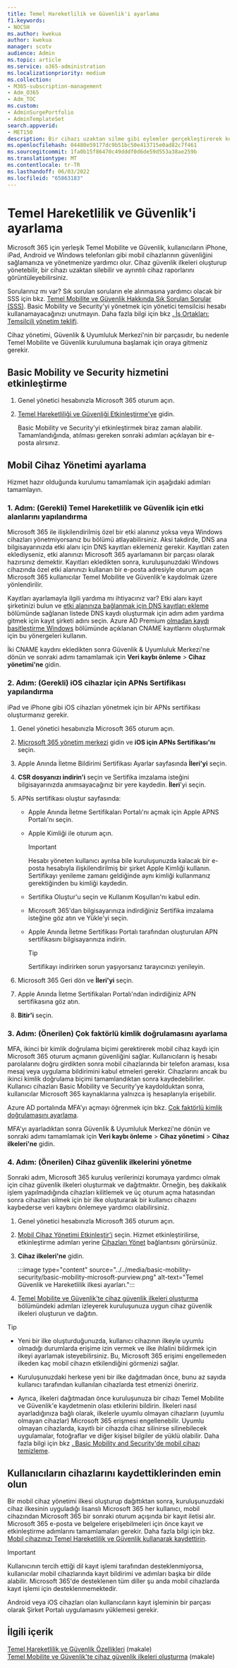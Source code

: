 ```yaml
---
title: Temel Hareketlilik ve Güvenlik'i ayarlama
f1.keywords:
- NOCSH
ms.author: kwekua
author: kwekua
manager: scotv
audience: Admin
ms.topic: article
ms.service: o365-administration
ms.localizationpriority: medium
ms.collection:
- M365-subscription-management
- Adm_O365
- Adm_TOC
ms.custom:
- AdminSurgePortfolio
- AdminTemplateSet
search.appverid:
- MET150
description: Bir cihazı uzaktan silme gibi eylemler gerçekleştirerek kullanıcılarınızın mobil cihazlarının güvenliğini sağlamak ve yönetmek için Basic Mobility ve Security'yi ayarlayın.
ms.openlocfilehash: 04480e59177dc9b51bc50e413715e0ad82c7f461
ms.sourcegitcommit: 1fa0b15f86470c49dddf0d6de59d553a38ae259b
ms.translationtype: MT
ms.contentlocale: tr-TR
ms.lasthandoff: 06/03/2022
ms.locfileid: "65863183"
---
```

# <a name="set-up-basic-mobility-and-security"></a>Temel Hareketlilik ve Güvenlik'i ayarlama

Microsoft 365 için yerleşik Temel Mobilite ve Güvenlik, kullanıcıların iPhone, iPad, Android ve Windows telefonları gibi mobil cihazlarının güvenliğini sağlamanıza ve yönetmenize yardımcı olur. Cihaz güvenlik ilkeleri oluşturup yönetebilir, bir cihazı uzaktan silebilir ve ayrıntılı cihaz raporlarını görüntüleyebilirsiniz.

Sorularınız mı var? Sık sorulan soruların ele alınmasına yardımcı olacak bir SSS için bkz. [Temel Mobilite ve Güvenlik Hakkında Sık Sorulan Sorular (SSS)](frequently-asked-questions.yml). Basic Mobility ve Security'yi yönetmek için yönetici temsilcisi hesabı kullanamayacağınızı unutmayın. Daha fazla bilgi için bkz [. İş Ortakları: Temsilcili yönetim teklifi](https://support.microsoft.com/office/partners-offer-delegated-administration-26530dc0-ebba-415b-86b1-b55bc06b073e). 

Cihaz yönetimi, Güvenlik & Uyumluluk Merkezi'nin bir parçasıdır, bu nedenle Temel Mobilite ve Güvenlik kurulumuna başlamak için oraya gitmeniz gerekir.

## <a name="activate-the-basic-mobility-and-security-service"></a>Basic Mobility ve Security hizmetini etkinleştirme

1. Genel yönetici hesabınızla Microsoft 365 oturum açın.

2. [Temel Hareketliliği ve Güvenliği Etkinleştirme'ye](https://admin.microsoft.com/EAdmin/Device/IntuneInventory.aspx) gidin.

   Basic Mobility ve Security'yi etkinleştirmek biraz zaman alabilir. Tamamlandığında, atılması gereken sonraki adımları açıklayan bir e-posta alırsınız.

## <a name="set-up-mobile-device-management"></a>Mobil Cihaz Yönetimi ayarlama

Hizmet hazır olduğunda kurulumu tamamlamak için aşağıdaki adımları tamamlayın.

### <a name="step-1-required-configure-domains-for-basic-mobility-and-security"></a>1. Adım: (Gerekli) Temel Hareketlilik ve Güvenlik için etki alanlarını yapılandırma

Microsoft 365 ile ilişkilendirilmiş özel bir etki alanınız yoksa veya Windows cihazları yönetmiyorsanız bu bölümü atlayabilirsiniz. Aksi takdirde, DNS ana bilgisayarınızda etki alanı için DNS kayıtları eklemeniz gerekir. Kayıtları zaten eklediyseniz, etki alanınızı Microsoft 365 ayarlamanın bir parçası olarak hazırsınız demektir. Kayıtları ekledikten sonra, kuruluşunuzdaki Windows cihazında özel etki alanınızı kullanan bir e-posta adresiyle oturum açan Microsoft 365 kullanıcılar Temel Mobilite ve Güvenlik'e kaydolmak üzere yönlendirilir.

Kayıtları ayarlamayla ilgili yardıma mı ihtiyacınız var? Etki alanı kayıt şirketinizi bulun ve [etki alanınıza bağlanmak için DNS kayıtları ekleme](/office365/admin/get-help-with-domains/create-dns-records-at-any-dns-hosting-provider) bölümünde sağlanan listede DNS kaydı oluşturmak için adım adım yardıma gitmek için kayıt şirketi adını seçin. Azure AD Premium [olmadan kaydı basitleştirme Windows](/mem/intune/enrollment/windows-enroll#simplify-windows-enrollment-without-azure-ad-premium) bölümünde açıklanan CNAME kayıtlarını oluşturmak için bu yönergeleri kullanın.

İki CNAME kaydını ekledikten sonra Güvenlik & Uyumluluk Merkezi'ne dönün ve sonraki adımı tamamlamak için **Veri kaybı önleme** > **Cihaz yönetimi'ne** gidin.

### <a name="step-2-required-configure-an-apns-certificate-for-ios-devices"></a>2. Adım: (Gerekli) iOS cihazlar için APNs Sertifikası yapılandırma

iPad ve iPhone gibi iOS cihazları yönetmek için bir APNs sertifikası oluşturmanız gerekir.

1. Genel yönetici hesabınızla Microsoft 365 oturum açın.

2. [Microsoft 365 yönetim merkezi](https://portal.office.com/adminportal/home?#/MifoDevices) gidin ve **iOS için APNs Sertifikası'nı** seçin.

4. Apple Anında İletme Bildirimi Sertifikası Ayarlar sayfasında **İleri'yi** seçin.

5. **CSR dosyanızı indirin'i** seçin ve Sertifika imzalama isteğini bilgisayarınızda anımsayacağınız bir yere kaydedin. **İleri**'yi seçin.

6. APNs sertifikası oluştur sayfasında:

   - Apple Anında İletme Sertifikaları Portalı'nı açmak için Apple APNS Portalı'nı seçin.
   - Apple Kimliği ile oturum açın.

     > [!IMPORTANT]
     > Hesabı yöneten kullanıcı ayrılsa bile kuruluşunuzda kalacak bir e-posta hesabıyla ilişkilendirilmiş bir şirket Apple Kimliği kullanın. Sertifikayı yenileme zamanı geldiğinde aynı kimliği kullanmanız gerektiğinden bu kimliği kaydedin.

   - Sertifika Oluştur'u seçin ve Kullanım Koşulları'nı kabul edin.
   - Microsoft 365'dan bilgisayarınıza indirdiğiniz Sertifika imzalama isteğine göz atın ve Yükle'yi seçin.
   - Apple Anında İletme Sertifikası Portalı tarafından oluşturulan APN sertifikasını bilgisayarınıza indirin.

     > [!TIP]
     > Sertifikayı indirirken sorun yaşıyorsanız tarayıcınızı yenileyin.

7. Microsoft 365 Geri dön ve **İleri'yi** seçin.

8. Apple Anında İletme Sertifikaları Portalı'ndan indirdiğiniz APN sertifikasına göz atın.

9. **Bitir'i** seçin.

### <a name="step-3-recommended-set-up-multi-factor-authentication"></a>3. Adım: (Önerilen) Çok faktörlü kimlik doğrulamasını ayarlama

MFA, ikinci bir kimlik doğrulama biçimi gerektirerek mobil cihaz kaydı için Microsoft 365 oturum açmanın güvenliğini sağlar. Kullanıcıların iş hesabı parolalarını doğru girdikten sonra mobil cihazlarında bir telefon araması, kısa mesaj veya uygulama bildirimini kabul etmeleri gerekir. Cihazlarını ancak bu ikinci kimlik doğrulama biçimi tamamlandıktan sonra kaydedebilirler. Kullanıcı cihazları Basic Mobility ve Security'ye kaydolduktan sonra, kullanıcılar Microsoft 365 kaynaklarına yalnızca iş hesaplarıyla erişebilir.

Azure AD portalında MFA'yı açmayı öğrenmek için bkz. [Çok faktörlü kimlik doğrulamasını ayarlama](../security-and-compliance/set-up-multi-factor-authentication.md).

MFA'yı ayarladıktan sonra Güvenlik & Uyumluluk Merkezi'ne dönün ve sonraki adımı tamamlamak için **Veri kaybı önleme** > **Cihaz yönetimi** > **Cihaz ilkeleri'ne** gidin.

### <a name="step-4-recommended-manage-device-security-policies"></a>4. Adım: (Önerilen) Cihaz güvenlik ilkelerini yönetme

Sonraki adım, Microsoft 365 kuruluş verilerinizi korumaya yardımcı olmak için cihaz güvenlik ilkeleri oluşturmak ve dağıtmaktır. Örneğin, beş dakikalık işlem yapılmadığında cihazları kilitlemek ve üç oturum açma hatasından sonra cihazları silmek için bir ilke oluşturarak bir kullanıcı cihazını kaybederse veri kaybını önlemeye yardımcı olabilirsiniz.

1. Genel yönetici hesabınızla Microsoft 365 oturum açın.

2. [Mobil Cihaz Yönetimi Etkinleştir'i](https://admin.microsoft.com/EAdmin/Device/IntuneInventory.aspx) seçin. Hizmet etkinleştirilirse, etkinleştirme adımları yerine [Cihazları Yönet](https://admin.microsoft.com/adminportal/home#/MifoDevices) bağlantısını görürsünüz.

3. **Cihaz ilkeleri'ne** gidin.

   :::image type="content" source="../../media/basic-mobility-security/basic-mobility-microsoft-purview.png" alt-text="Temel Güvenlik ve Hareketlilik ilkesi ayarları.":::

4. [Temel Mobilite ve Güvenlik'te cihaz güvenlik ilkeleri oluşturma](create-device-security-policies.md) bölümündeki adımları izleyerek kuruluşunuza uygun cihaz güvenlik ilkeleri oluşturun ve dağıtın.

> [!TIP]
>
> - Yeni bir ilke oluşturduğunuzda, kullanıcı cihazının ilkeyle uyumlu olmadığı durumlarda erişime izin vermek ve ilke ihlalini bildirmek için ilkeyi ayarlamak isteyebilirsiniz. Bu, Microsoft 365 erişimi engellemeden ilkeden kaç mobil cihazın etkilendiğini görmenizi sağlar.
>
> - Kuruluşunuzdaki herkese yeni bir ilke dağıtmadan önce, bunu az sayıda kullanıcı tarafından kullanılan cihazlarda test etmenizi öneririz.
>
> - Ayrıca, ilkeleri dağıtmadan önce kuruluşunuza bir cihazı Temel Mobilite ve Güvenlik'e kaydetmenin olası etkilerini bildirin. İlkeleri nasıl ayarladığınıza bağlı olarak, ilkelerle uyumlu olmayan cihazların (uyumlu olmayan cihazlar) Microsoft 365 erişmesi engellenebilir. Uyumlu olmayan cihazlarda, kayıtlı bir cihazda cihaz silinirse silinebilecek uygulamalar, fotoğraflar ve diğer kişisel bilgiler de yüklü olabilir. Daha fazla bilgi için bkz [. Basic Mobility and Security'de mobil cihazı temizleme](wipe-mobile-device.md).

## <a name="make-sure-users-enroll-their-devices"></a>Kullanıcıların cihazlarını kaydettiklerinden emin olun

Bir mobil cihaz yönetimi ilkesi oluşturup dağıttıktan sonra, kuruluşunuzdaki cihaz ilkesinin uyguladığı lisanslı Microsoft 365 her kullanıcı, mobil cihazından Microsoft 365 bir sonraki oturum açışında bir kayıt iletisi alır. Microsoft 365 e-posta ve belgelere erişebilmeleri için önce kayıt ve etkinleştirme adımlarını tamamlamaları gerekir. Daha fazla bilgi için bkz. [Mobil cihazınızı Temel Hareketlilik ve Güvenlik kullanarak kaydettirin](enroll-your-mobile-device.md).

> [!IMPORTANT]
> Kullanıcının tercih ettiği dil kayıt işlemi tarafından desteklenmiyorsa, kullanıcılar mobil cihazlarında kayıt bildirimi ve adımları başka bir dilde alabilir. Microsoft 365'de desteklenen tüm diller şu anda mobil cihazlarda kayıt işlemi için desteklenmemektedir.

Android veya iOS cihazları olan kullanıcıların kayıt işleminin bir parçası olarak Şirket Portalı uygulamasını yüklemesi gerekir.

## <a name="related-content"></a>İlgili içerik

[Temel Hareketlilik ve Güvenlik Özellikleri](capabilities.md) (makale)\
[Temel Mobilite ve Güvenlik'te cihaz güvenlik ilkeleri oluşturma](create-device-security-policies.md) (makale)
